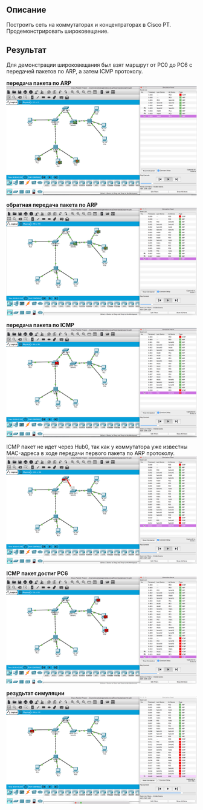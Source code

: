 ## Описание

Построить сеть на коммутаторах и концентраторах в Cisco PT. Продемонстрировать широковещание.

## Результат

Для демонстрации широковещания был взят маршрут от PC0 до PC6 c передачей пакетов по ARP, а затем ICMP протоколу.

**передача пакета по ARP**
![](https://github.com/NastyaP1/quantori-devops-school/blob/master/Network/hw1/resources/NWpicture1.png)

**обратная передача пакета по ARP**
![](https://github.com/NastyaP1/quantori-devops-school/blob/master/Network/hw1/resources/NWpicture2.png)

**передача пакета по ICMP**
![](https://github.com/NastyaP1/quantori-devops-school/blob/master/Network/hw1/resources/NWpicture3.png)

ICMP пакет не идет через Hub0, так как у коммутатора уже известны MAC-адреса в ходе передачи первого пакета по ARP протоколу.
![](https://github.com/NastyaP1/quantori-devops-school/blob/master/Network/hw1/resources/NWpicture4.png)

**ICMP пакет достиг PC6**
![](https://github.com/NastyaP1/quantori-devops-school/blob/master/Network/hw1/resources/NWpicture5.png)

**резудьтат симуляции**
![](https://github.com/NastyaP1/quantori-devops-school/blob/master/Network/hw1/resources/NWpicture6.png)
